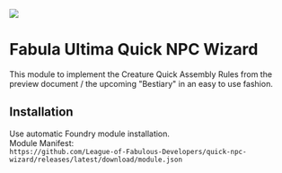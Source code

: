 ![](https://img.shields.io/badge/Foundry-v12-informational)

# Fabula Ultima Quick NPC Wizard

This module to implement the Creature Quick Assembly Rules from the preview document / the upcoming "Bestiary" in an easy to use fashion.

## Installation
Use automatic Foundry module installation.\
Module Manifest:\
`https://github.com/League-of-Fabulous-Developers/quick-npc-wizard/releases/latest/download/module.json`

